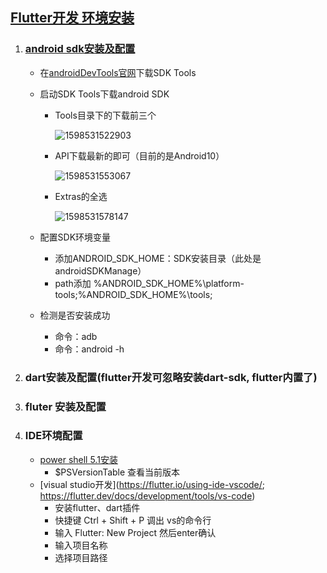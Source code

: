 ## [Flutter开发 环境安装](https://www.jianshu.com/p/c3ec3cdc77b3)

1. ### [android sdk安装及配置](https://www.cnblogs.com/huckleberry/p/12323901.html)

   + 在[androidDevTools官网](https://www.androiddevtools.cn/)下载SDK Tools 

   + 启动SDK Tools下载android SDK

     - Tools目录下的下载前三个

       ![1598531522903](C:\Users\Administrator\AppData\Roaming\Typora\typora-user-images\1598531522903.png)

     - API下载最新的即可（目前的是Android10）

       ![1598531553067](C:\Users\Administrator\AppData\Roaming\Typora\typora-user-images\1598531553067.png)

     - Extras的全选

       ![1598531578147](C:\Users\Administrator\AppData\Roaming\Typora\typora-user-images\1598531578147.png)

   + 配置SDK环境变量

     - 添加ANDROID_SDK_HOME：SDK安装目录（此处是androidSDKManage）
     - path添加 %ANDROID_SDK_HOME%\platform-tools;%ANDROID_SDK_HOME%\tools; 

   + 检测是否安装成功

     - 命令：adb
     - 命令：android -h

2. ### dart安装及配置(flutter开发可忽略安装dart-sdk, flutter内置了)

3. ### fluter 安装及配置

4. ### IDE环境配置

   + [power shell 5.1安装](https://docs.microsoft.com/zh-cn/powershell/scripting/windows-powershell/wmf/setup/install-configure?view=powershell-7)
     -  $PSVersionTable 查看当前版本
   + [visual studio开发](https://flutter.io/using-ide-vscode/; https://flutter.dev/docs/development/tools/vs-code)
     - 安装flutter、dart插件
     - 快捷键 Ctrl + Shift + P 调出 vs的命令行
     - 输入 Flutter: New Project 然后enter确认
     - 输入项目名称
     - 选择项目路径
